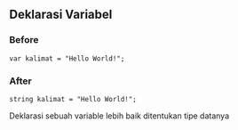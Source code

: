## Deklarasi Variabel

### Before
```
var kalimat = "Hello World!";
```
### After

```
string kalimat = "Hello World!";
```
Deklarasi sebuah variable lebih baik ditentukan tipe datanya


